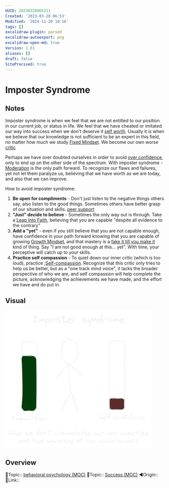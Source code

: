 ```yaml
---
UUID: 20230328065311
Created: '2023-03-28 06:53'
Modified: '2024-11-26 18:16'
tags: []
excalidraw-plugin: parsed
excalidraw-autoexport: png
excalidraw-open-md: true
Version: 1.01
aliases: []
draft: false
SiteProcssed: true
---
```


# Imposter Syndrome

## Notes

Imposter syndrome is when we feel that we are not entitled to our position in our current job, or status in life. We feel that we have cheated or imitated our way into success when we don't deserve it [self worth](/notes/self-worth.md). Usually it is when we believe that our knowledge is not sufficient to be an expert in this field, no matter how much we study [Fixed Mindset](/notes/fixed-mindset.md). We become our own worse [critic](/notes/self-criticism.md)

Perhaps we have over doubted ourselves in order to avoid [over confidence](/notes/over-confidence.md), only to end up on the other side of the spectrum. With imposter syndrome - [Moderation](/notes/balance-extremes.md) is the only path forward. To recognize our flaws and failures, yet not let them paralyze us, believing that we have worth as we are today, and also that we can improve.

How to avoid imposter syndrome:
1. **Be open for compliments** - Don't just listen to the negative things others say, also listen to the good things. Sometimes others have better grasp of our situation and skills. [peer support](/notes/peer-support.md)
2. **"Just" decide to believe** - Sometimes the only way out is through. Take a [Leap Into Faith](/notes/leap-into-faith.md), believing that you are capable "despite all evidence to the contrary"
3. **Add a "yet"** - even if you still believe that you are not capable enough, have confidence in your path forward knowing that you are capable of growing [Growth Mindset](/notes/growth-mindset.md), and that mastery is a [fake it till you make it](/notes/fake-it-till-you-make-it.md) kind of thing. Say "I am not good enough at this... yet". With time, your perceptive will catch up to your skills.
4. **Practice self compassion** - To quiet down our inner critic (which is too loud), practice ;[Self-compassion](/notes/self-compassion.md). Recognize that this critic only tries to help us be better, but as a "one track mind voice", it lacks the broader perspective of who we are, and self compassion will help complete the picture, acknowledging the achievements we have made, and the effort we have and do put in.

## Visual

![Imposter Syndrome.webp](/notes/imposter-syndrome.webp)

## Overview
🔼Topic:: [behavioral psychology (MOC)](/mocs/behavioral-psychology-moc.md)
🔼Topic:: [Success (MOC)](/mocs/success-moc.md)
◀Origin::
🔗Link::
